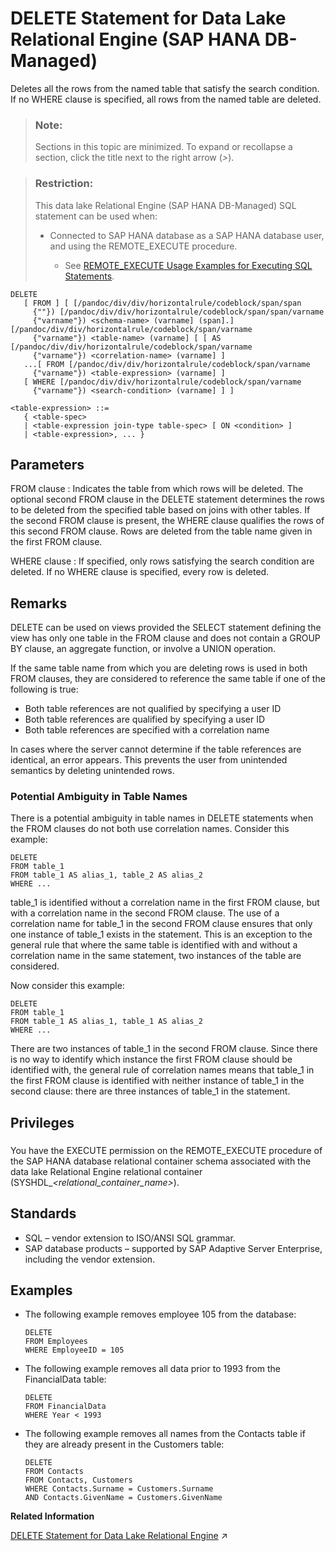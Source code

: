 <!-- loioc2f536c346c44911be3623014bc53910 -->

# DELETE Statement for Data Lake Relational Engine \(SAP HANA DB-Managed\)

Deletes all the rows from the named table that satisfy the search condition. If no WHERE clause is specified, all rows from the named table are deleted.



> ### Note:  
> Sections in this topic are minimized. To expand or recollapse a section, click the title next to the right arrow \(*\>*\).



> ### Restriction:  
> This data lake Relational Engine \(SAP HANA DB-Managed\) SQL statement can be used when:
> 
> -   Connected to SAP HANA database as a SAP HANA database user, and using the REMOTE\_EXECUTE procedure.
> 
>     -   See [REMOTE\_EXECUTE Usage Examples for Executing SQL Statements](remote-execute-usage-examples-for-executing-sql-statements-fd99ac0.md).



```
DELETE 
   [ FROM ] [ [/pandoc/div/div/horizontalrule/codeblock/span/span
     {""}) [/pandoc/div/div/horizontalrule/codeblock/span/span/varname
     {"varname"}) <schema-name> (varname] (span].][/pandoc/div/div/horizontalrule/codeblock/span/varname
     {"varname"}) <table-name> (varname] [ [ AS [/pandoc/div/div/horizontalrule/codeblock/span/varname
     {"varname"}) <correlation-name> (varname] ]
   ...[ FROM [/pandoc/div/div/horizontalrule/codeblock/span/varname
     {"varname"}) <table-expression> (varname] ] 
   [ WHERE [/pandoc/div/div/horizontalrule/codeblock/span/varname
     {"varname"}) <search-condition> (varname] ] ]
```

```
<table-expression> ::=
   { <table-spec> 
   | <table-expression join-type table-spec> [ ON <condition> ] 
   | <table-expression>, ... }
```



<a name="loioc2f536c346c44911be3623014bc53910__section_jwf_vwg_1rb"/>

## Parameters

 FROM clause
 :   Indicates the table from which rows will be deleted. The optional second FROM clause in the DELETE statement determines the rows to be deleted from the specified table based on joins with other tables. If the second FROM clause is present, the WHERE clause qualifies the rows of this second FROM clause. Rows are deleted from the table name given in the first FROM clause.

  WHERE clause
 :   If specified, only rows satisfying the search condition are deleted. If no WHERE clause is specified, every row is deleted.

 

<a name="loioc2f536c346c44911be3623014bc53910__section_nmc_wwg_1rb"/>

## Remarks

DELETE can be used on views provided the SELECT statement defining the view has only one table in the FROM clause and does not contain a GROUP BY clause, an aggregate function, or involve a UNION operation.

If the same table name from which you are deleting rows is used in both FROM clauses, they are considered to reference the same table if one of the following is true:

-   Both table references are not qualified by specifying a user ID
-   Both table references are qualified by specifying a user ID
-   Both table references are specified with a correlation name

In cases where the server cannot determine if the table references are identical, an error appears. This prevents the user from unintended semantics by deleting unintended rows.



### Potential Ambiguity in Table Names

There is a potential ambiguity in table names in DELETE statements when the FROM clauses do not both use correlation names. Consider this example:

```
DELETE
FROM table_1
FROM table_1 AS alias_1, table_2 AS alias_2
WHERE ...
```

table\_1 is identified without a correlation name in the first FROM clause, but with a correlation name in the second FROM clause. The use of a correlation name for table\_1 in the second FROM clause ensures that only one instance of table\_1 exists in the statement. This is an exception to the general rule that where the same table is identified with and without a correlation name in the same statement, two instances of the table are considered.

Now consider this example:

```
DELETE
FROM table_1
FROM table_1 AS alias_1, table_1 AS alias_2
WHERE ...
```

There are two instances of table\_1 in the second FROM clause. Since there is no way to identify which instance the first FROM clause should be identified with, the general rule of correlation names means that table\_1 in the first FROM clause is identified with neither instance of table\_1 in the second clause: there are three instances of table\_1 in the statement.



<a name="loioc2f536c346c44911be3623014bc53910__section_dkr_2hx_wwb"/>

## Privileges



### 

You have the EXECUTE permission on the REMOTE\_EXECUTE procedure of the SAP HANA database relational container schema associated with the data lake Relational Engine relational container \(SYSHDL\_*<relational\_container\_name\>*\).



<a name="loioc2f536c346c44911be3623014bc53910__section_pzd_xwg_1rb"/>

## Standards

-   SQL – vendor extension to ISO/ANSI SQL grammar.
-   SAP database products – supported by SAP Adaptive Server Enterprise, including the vendor extension.



<a name="loioc2f536c346c44911be3623014bc53910__section_nvp_xwg_1rb"/>

## Examples

-   The following example removes employee 105 from the database:

    ```
    DELETE
    FROM Employees
    WHERE EmployeeID = 105
    ```

-   The following example removes all data prior to 1993 from the FinancialData table:

    ```
    DELETE
    FROM FinancialData
    WHERE Year < 1993
    ```

-   The following example removes all names from the Contacts table if they are already present in the Customers table:

    ```
    DELETE
    FROM Contacts
    FROM Contacts, Customers
    WHERE Contacts.Surname = Customers.Surname
    AND Contacts.GivenName = Customers.GivenName
    ```


**Related Information**  


[DELETE Statement for Data Lake Relational Engine](https://help.sap.com/viewer/19b3964099384f178ad08f2d348232a9/2023_1_QRC/en-US/a61b555884f21015bfb8d2d61d09b74c.html "Deletes all the rows from the named table that satisfy the search condition. If no WHERE clause is specified, all rows from the named table are deleted.") :arrow_upper_right:


